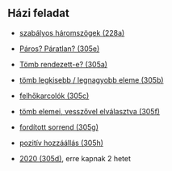 Házi feladat
------------

* [szabályos háromszögek (228a)](https://arato.inf.unideb.hu/szathmary.laszlo/pmwiki/index.php?n=Prog1.20200228a)

* [Páros? Páratlan? (305e)](https://arato.inf.unideb.hu/szathmary.laszlo/pmwiki/index.php?n=Prog1.20200305e)

* [Tömb rendezett-e? (305a)](https://arato.inf.unideb.hu/szathmary.laszlo/pmwiki/index.php?n=Prog1.20200305a)

* [tömb legkisebb / legnagyobb eleme (305b)](https://arato.inf.unideb.hu/szathmary.laszlo/pmwiki/index.php?n=Prog1.20200305b)

* [felhőkarcolók (305c)](https://arato.inf.unideb.hu/szathmary.laszlo/pmwiki/index.php?n=Prog1.20200305c)

* [tömb elemei, vesszővel elválasztva (305f)](https://arato.inf.unideb.hu/szathmary.laszlo/pmwiki/index.php?n=Prog1.20200305f)

* [fordított sorrend (305g)](https://arato.inf.unideb.hu/szathmary.laszlo/pmwiki/index.php?n=Prog1.20200305g)

* [pozitív hozzáállás (305h)](https://arato.inf.unideb.hu/szathmary.laszlo/pmwiki/index.php?n=Prog1.20200305h)

* [2020 (305d)](https://arato.inf.unideb.hu/szathmary.laszlo/pmwiki/index.php?n=Prog1.20200305d),
  erre kapnak 2 hetet
